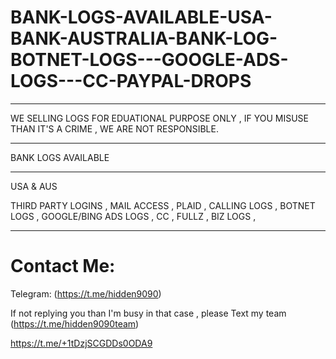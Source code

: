 # BANK-LOGS-AVAILABLE-USA-BANK-AUSTRALIA-BANK-LOG-BOTNET-LOGS---GOOGLE-ADS-LOGS---CC-PAYPAL-DROPS


 
------------------------------------------------------------------------------------------------------

WE SELLING LOGS FOR EDUATIONAL PURPOSE ONLY , IF YOU MISUSE THAN IT'S A CRIME ,  WE ARE NOT RESPONSIBLE.


------------------------------------------------------------------------------------------------------

BANK LOGS AVAILABLE

------------------------------------------------------------------------------------------------------


USA  &
AUS

THIRD PARTY LOGINS ,
MAIL ACCESS  ,
PLAID  ,
CALLING LOGS ,
BOTNET LOGS ,
GOOGLE/BING ADS LOGS ,
CC ,
FULLZ  ,
BIZ LOGS ,

------------------------------------------------------------------------------------------------------


# Contact Me:     
  
Telegram: (https://t.me/hidden9090)

If not replying you than  I'm busy in that case , please 
Text my team 
(https://t.me/hidden9090team)



https://t.me/+1tDzjSCGDDs0ODA9


